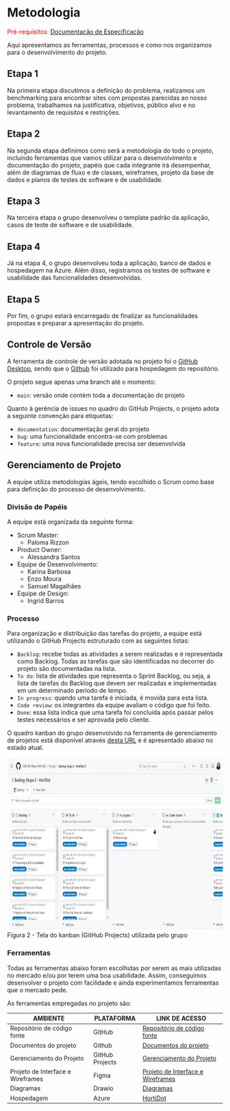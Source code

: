 # Metodologia

<span style="color:red">Pré-requisitos: <a href="02-Especificação do Projeto.md"> Documentação de Especificação</a></span>

Aqui apresentamos as ferramentas, processos e como nos organizamos para o desenvolvimento do projeto.

## Etapa 1

Na primeira etapa discutimos a definição do problema, realizamos um benchmarking para encontrar sites com propostas parecidas ao nosso problema, trabalhamos na justificativa, objetivos, público alvo e no levantamento de requisitos e restrições.

## Etapa 2

Na segunda etapa definimos como será a metodologia do todo o projeto, incluindo ferramentas que vamos utilizar para o desenvolvimento e documentação do projeto, papéis que cada integrante irá desempenhar, além de diagramas de fluxo e de classes, wireframes, projeto da base de dados e planos de testes de software e de usabilidade.

## Etapa 3

Na terceira etapa o grupo desenvolveu o template padrão da aplicação, casos de teste de software e de usabilidade.

## Etapa 4

Já na etapa 4, o grupo desenvolveu toda a aplicação, banco de dados e hospedagem na Azure. Além disso, registramos os testes de software e usabilidade das funcionalidades desenvolvidas.
## Etapa 5

Por fim, o grupo estará encarregado de finalizar as funcionalidades propostas e preparar a apresentação do projeto.

## Controle de Versão

A ferramenta de controle de versão adotada no projeto foi o [GitHub Desktop](https://desktop.github.com/), sendo que o [Github](https://github.com) foi utilizado para hospedagem do repositório.

O projeto segue apenas uma branch até o momento:

- `main`: versão onde contém toda a documentação do projeto

Quanto à gerência de issues no quadro do GitHub Projects, o projeto adota a seguinte convenção para etiquetas:

- `documentation`: documentação geral do projeto
- `bug`: uma funcionalidade encontra-se com problemas
- `feature`: uma nova funcionalidade precisa ser desenvolvida

## Gerenciamento de Projeto

A equipe utiliza metodologias ágeis, tendo escolhido o Scrum como base para definição do processo de desenvolvimento.

### Divisão de Papéis

A equipe está organizada da seguinte forma:

- Scrum Master:
  - Paloma Rizzon
- Product Owner:
  - Alessandra Santos
- Equipe de Desenvolvimento:
  - Karina Barbosa
  - Enzo Moura
  - Samuel Magalhães
- Equipe de Design:
  - Ingrid Barros

### Processo

Para organização e distribuição das tarefas do projeto, a equipe está utilizando o GitHub Projects estruturado com as seguintes listas:

- `Backlog`: recebe todas as atividades a serem realizadas e é representada como Backlog. Todas as tarefas que são identificadas no decorrer do projeto são documentadas na lista.
- `To do`: lista de atividades que representa o Sprint Backlog, ou seja, a lista de tarefas do Backlog que devem ser realizadas e implementadas em um determinado período de tempo.
- `In progress`: quando uma tarefa é iniciada, é movida para esta lista.
- `Code review`: os integrantes da equipe avaliam o código que foi feito.
- `Done`: essa lista indica que uma tarefa foi concluída após passar pelos testes necessários e ser aprovada pelo cliente.

O quadro kanban do grupo desenvolvido na ferramenta de gerenciamento de projetos está disponível através [desta URL](https://github.com/orgs/ICEI-PUC-Minas-PMV-ADS/projects/468/views/1) e é apresentado abaixo no estado atual.
<br>
<br>
<img height="400px" src="https://github.com/ICEI-PUC-Minas-PMV-ADS/pmv-ads-2023-2-e2-proj-int-t2-grupo-2-hortidot/blob/main/docs/img/tela-kanban.jpg" />
<br>
Figura 2 - Tela do kanban (GitHub Projects) utilizada pelo grupo

### Ferramentas

Todas as ferramentas abaixo foram escolhidas por serem as mais utilizadas no mercado e/ou por terem uma boa usabilidade. Assim, conseguimos desenvolver o projeto com facilidade e ainda experimentamos ferramentas que o mercado pede.

As ferramentas empregadas no projeto são:

| AMBIENTE                          | PLATAFORMA      | LINK DE ACESSO                                                                                                                                                        |
| --------------------------------- | --------------- | --------------------------------------------------------------------------------------------------------------------------------------------------------------------- |
| Repositório de código fonte       | GitHub          | [Repositório de código fonte](https://github.com/ICEI-PUC-Minas-PMV-ADS/pmv-ads-2023-2-e2-proj-int-t2-grupo-2-hortidot)                                               |
| Documentos do projeto             | Github          | [Documentos do projeto](https://github.com/ICEI-PUC-Minas-PMV-ADS/pmv-ads-2023-2-e2-proj-int-t2-grupo-2-hortidot)                                                     |
| Gerenciamento do Projeto          | GitHub Projects | [Gerenciamento do Projeto](https://github.com/orgs/ICEI-PUC-Minas-PMV-ADS/projects/468/views/1)                                                                       |
| Projeto de Interface e Wireframes | Figma           | [Projeto de Interface e Wireframes](https://www.figma.com/file/K8HQgg1yBrEB4vFAZjcok9/Grupo-02---HortiDot?type=design&node-id=0%3A1&mode=design&t=xjdF0Z7Y32xzzAhB-1) |
| Diagramas                         | Drawio          | [Diagramas](https://drive.google.com/file/d/1tzP8sP_H91isAu6SPofVehiHzRSIQGvi/view?usp=sharing)                                                        |
| Hospedagem                         | Azure          | [HortiDot](https://hortidot.azurewebsites.net/)                                                        |
